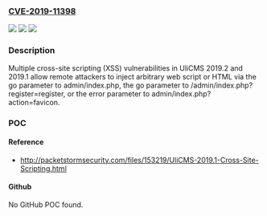 ### [CVE-2019-11398](https://cve.mitre.org/cgi-bin/cvename.cgi?name=CVE-2019-11398)
![](https://img.shields.io/static/v1?label=Product&message=n%2Fa&color=blue)
![](https://img.shields.io/static/v1?label=Version&message=n%2Fa&color=blue)
![](https://img.shields.io/static/v1?label=Vulnerability&message=n%2Fa&color=brighgreen)

### Description

Multiple cross-site scripting (XSS) vulnerabilities in UliCMS 2019.2 and 2019.1 allow remote attackers to inject arbitrary web script or HTML via the go parameter to admin/index.php, the go parameter to /admin/index.php?register=register, or the error parameter to admin/index.php?action=favicon.

### POC

#### Reference
- http://packetstormsecurity.com/files/153219/UliCMS-2019.1-Cross-Site-Scripting.html

#### Github
No GitHub POC found.


